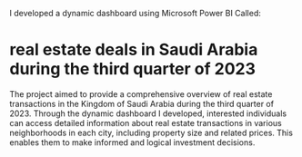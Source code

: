 I developed a dynamic dashboard using Microsoft Power BI Called:
# **real estate deals in Saudi Arabia during the third quarter of 2023**

The project aimed to provide a comprehensive overview of real estate transactions in the Kingdom of Saudi Arabia during the third quarter of 2023.
Through the dynamic dashboard I developed, interested individuals can access detailed information about real estate transactions in various neighborhoods in each city, including property size and related prices.
This enables them to make informed and logical investment decisions.
